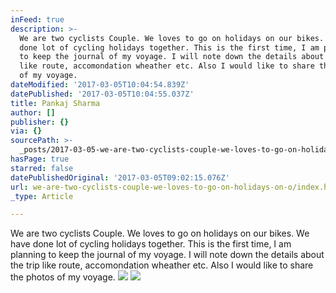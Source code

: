 ```yaml
---
inFeed: true
description: >-
  We are two cyclists Couple. We loves to go on holidays on our bikes. We have
  done lot of cycling holidays together. This is the first time, I am planning
  to keep the journal of my voyage. I will note down the details about the trip
  like route, accomondation wheather etc. Also I would like to share the photos
  of my voyage.
dateModified: '2017-03-05T10:04:54.839Z'
datePublished: '2017-03-05T10:04:55.037Z'
title: Pankaj Sharma
author: []
publisher: {}
via: {}
sourcePath: >-
  _posts/2017-03-05-we-are-two-cyclists-couple-we-loves-to-go-on-holidays-on-o.md
hasPage: true
starred: false
datePublishedOriginal: '2017-03-05T09:02:15.076Z'
url: we-are-two-cyclists-couple-we-loves-to-go-on-holidays-on-o/index.html
_type: Article

---
```

We are two cyclists Couple. We loves to go on holidays on our bikes. We have done lot of cycling holidays together. This is the first time, I am planning to keep the journal of my voyage. I will note down the details about the trip like route, accomondation wheather etc. Also I would like to share the photos of my voyage.
![](https://the-grid-user-content.s3-us-west-2.amazonaws.com/378c3c89-70f4-4a12-9e2f-c2f5fb610d9b.jpg)
![](https://the-grid-user-content.s3-us-west-2.amazonaws.com/b08927fa-1ce2-4cfa-aad8-b2600cac5b82.jpg)